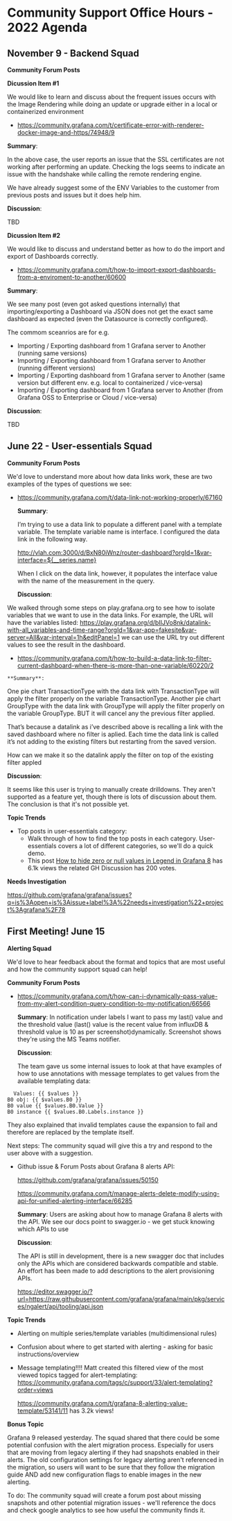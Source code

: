 # Community Support Office Hours - 2022 Agenda

## November 9 - Backend Squad

**Community Forum Posts**

**Dicussion Item #1**

We would like to learn and discuss about the frequent issues occurs with the Image Rendering while doing an update or upgrade either in a local or containerized environment

- https://community.grafana.com/t/certificate-error-with-renderer-docker-image-and-https/74948/9

**Summary**: 

In the above case, the user reports an issue that the SSL certificates are not working after performing an update. Checking the logs seems to indicate an issue with the handshake while calling the remote rendering engine.

We have already suggest some of the ENV Variables to the customer from previous posts and issues but it does help him.

**Discussion**: 

TBD

**Dicussion Item #2**

We would like to discuss and understand better as how to do the import and export of Dashboards correctly.

- https://community.grafana.com/t/how-to-import-export-dashboards-from-a-enviroment-to-another/60600


**Summary**: 

We see many post (even got asked questions internally) that importing/exporting a Dashboard via JSON does not get the exact same dashboard as expected (even the Datasource is correctly configured).

The commom sceanrios are for e.g.

- Importing / Exporting dashboard from 1 Grafana server to Another (running same versions)
- Importing / Exporting dashboard from 1 Grafana server to Another (running different versions)
- Importing / Exporting dashboard from 1 Grafana server to Another (same version but different env. e.g. local to containerized / vice-versa)
- Importing / Exporting dashboard from 1 Grafana server to Another (from Grafana OSS to Enterprise or Cloud / vice-versa)



**Discussion**: 


TBD



## June 22 - User-essentials Squad 

**Community Forum Posts**

We'd love to understand more about how data links work, these are two examples of the types of questions we see: 

- https://community.grafana.com/t/data-link-not-working-properly/67160
  
    **Summary**: 

    I’m trying to use a data link to populate a different panel with a template variable. The template variable name is interface. I configured the data link in the following way.

    http://vlah.com:3000/d/BxN80iWnz/router-dashboard?orgId=1&var-interface=${__series.name}

    When I click on the data link, however, it populates the interface value with the name of the measurement in the query.

    **Discussion**: 
    
We walked through some steps on play.grafana.org to see how to isolate variables that we want to use in the data links. For example, the URL will have the variables listed: https://play.grafana.org/d/bIIJVo8nk/datalink-with-all_variables-and-time-range?orgId=1&var-app=fakesite&var-server=All&var-interval=1h&editPanel=1 we can use the URL try out different values to see the result in the dashboard.

   - https://community.grafana.com/t/how-to-build-a-data-link-to-filter-current-dashboard-when-there-is-more-than-one-variable/60220/2 

    **Summary**:
  
  One pie chart TransactionType with the data link with TransactionType will apply the filter properly on the variable TransactionType.
  Another pie chart GroupType with the data link with GroupType will apply the filter properly on the variable GroupType. BUT it will cancel any the previous filter applied.

  That’s because a datalink as i’ve described above is recalling a link with the saved dashboard where no filter is aplied. Each time the data link is called it’s not adding to the existing filters but restarting from the saved version.

  How can we make it so the datalink apply the filter on top of the existing filter appled 
  
  **Discussion**:
  
It seems like this user is trying to manually create drilldowns. They aren't supported as a feature yet, though there is lots of discussion about them. The conclusion is that it's not possible yet. 

**Topic Trends**

- Top posts in user-essentials category: 
  - Walk through of how to find the top posts in each category. User-essentials covers a lot of different categories, so we'll do a quick demo.
  - This post [How to hide zero or null values in Legend in Grafana 8](https://community.grafana.com/t/how-to-hide-zero-or-null-values-in-legend-in-grafana-8/54369) has 6.1k views the related GH Discussion has 200 votes.

**Needs Investigation**

https://github.com/grafana/grafana/issues?q=is%3Aopen+is%3Aissue+label%3A%22needs+investigation%22+project%3Agrafana%2F78

## First Meeting! June 15
**Alerting Squad**

We'd love to hear feedback about the format and topics that are most useful and how the community support squad can help! 

**Community Forum Posts**

- https://community.grafana.com/t/how-can-i-dynamically-pass-value-from-my-alert-condition-query-condition-to-my-notification/66566
  
  **Summary**: In notification under labels I want to pass my last() value and the threshold value (last() value is the recent value from influxDB & threshold value is 10 as per screenshot)dynamically. Screenshot shows they're using the MS Teams notifier.
 
  **Discussion**: 
  
  The team gave us some internal issues to look at that have examples of how to use annotations with message templates to get values from the available templating data:
  
```
  Values: {{ $values }}
B0 obj: {{ $values.B0 }}
B0 value {{ $values.B0.Value }}
B0 instance {{ $values.B0.Labels.instance }}

```

They also explained that invalid templates cause the expansion to fail and therefore are replaced by the template itself.

Next steps: The community squad will give this a try and respond to the user above with a suggestion. 
  
  
- Github issue & Forum Posts about Grafana 8 alerts API: 
  
  https://github.com/grafana/grafana/issues/50150 
  
  https://community.grafana.com/t/manage-alerts-delete-modify-using-api-for-unified-alerting-interface/66285
  
  **Summary**: Users are asking about how to manage Grafana 8 alerts with the API. We see our docs point to swagger.io - we get stuck knowing which APIs to use
  
  **Discussion**: 
  
  The API is still in development, there is a new swagger doc that includes only the APIs which are considered backwards compatible and stable. An effort has been made to add descriptions to the alert provisioning APIs. 
  
  https://editor.swagger.io/?url=https://raw.githubusercontent.com/grafana/grafana/main/pkg/services/ngalert/api/tooling/api.json
  

**Topic Trends**

- Alerting on multiple series/template variables (multidimensional rules)
- Confusion about where to get started with alerting - asking for basic instructions/overview
- Message templating!!!! Matt created this filtered view of the most viewed topics tagged for alert-templating: 
  https://community.grafana.com/tags/c/support/33/alert-templating?order=views
  
  https://community.grafana.com/t/grafana-8-alerting-value-template/53141/11 has 3.2k views!
  
**Bonus Topic**
  
Grafana 9 released yesterday. The squad shared that there could be some potential confusion with the alert migration process. Especially for users that are moving from legacy alerting if they had snapshots enabled in their alerts. The old configuration settings for legacy alerting aren't referenced in the migration, so users will want to be sure that they follow the migration guide AND add new configuration flags to enable images in the new alerting.

To do: The community squad will create a forum post about missing snapshots and other potential migration issues - we'll reference the docs and check google analytics to see how useful the community finds it. 
 

